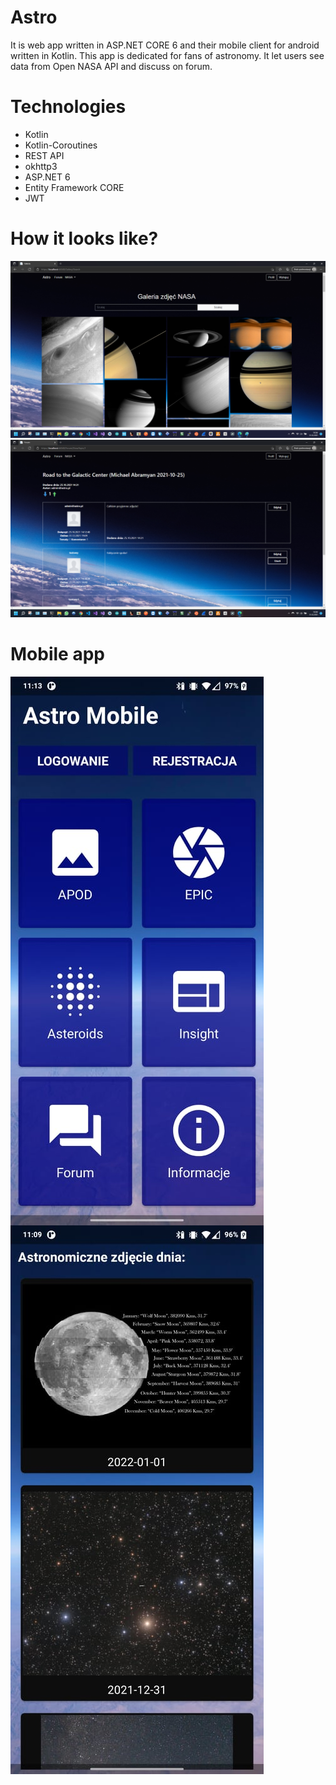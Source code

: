 # Astro
It is web app written in ASP.NET CORE 6 and their mobile client for android written in Kotlin. This app is dedicated for fans of astronomy. It let users see data from Open NASA API and discuss on forum.

# Technologies

* Kotlin
* Kotlin-Coroutines
* REST API
* okhttp3
* ASP.NET 6
* Entity Framework CORE
* JWT

# How it looks like?

<img src="https://github.com/sebastiansiedlarz409/Astro/blob/master/s2.png"/>
<img src="https://github.com/sebastiansiedlarz409/Astro/blob/master/s1.png"/>

# Mobile app

<img align="left"  src="https://github.com/sebastiansiedlarz409/Astro/blob/master/s3.jpg"/>
<img align="left"  src="https://github.com/sebastiansiedlarz409/Astro/blob/master/s4.jpg"/>
